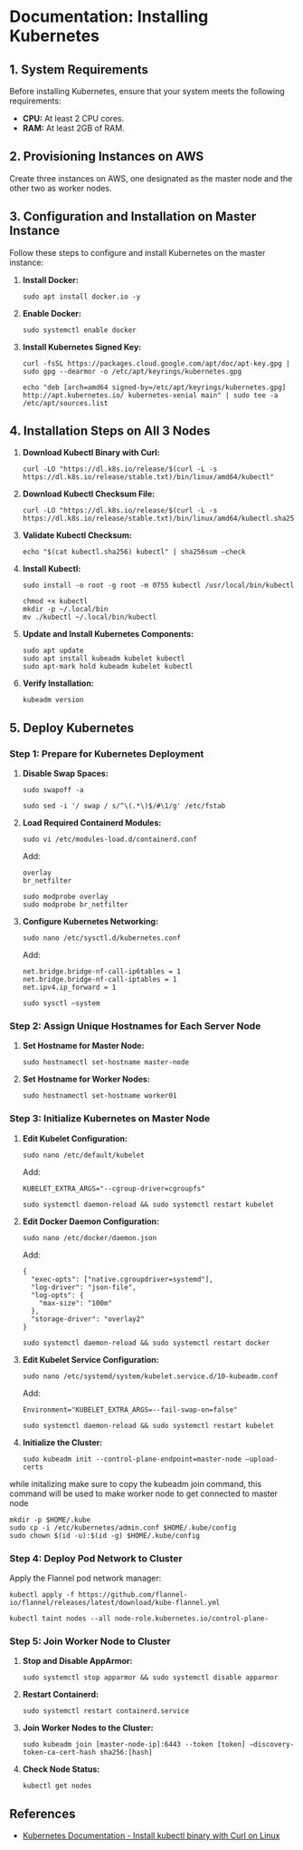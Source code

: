 # Documentation: Installing Kubernetes

## 1. System Requirements

Before installing Kubernetes, ensure that your system meets the following requirements:

- **CPU:** At least 2 CPU cores.
- **RAM:** At least 2GB of RAM.

## 2. Provisioning Instances on AWS

Create three instances on AWS, one designated as the master node and the other two as worker nodes.

## 3. Configuration and Installation on Master Instance

Follow these steps to configure and install Kubernetes on the master instance:

1. **Install Docker:**
   ```
   sudo apt install docker.io -y
   ```

2. **Enable Docker:**
   ```
   sudo systemctl enable docker
   ```

3. **Install Kubernetes Signed Key:**
   ```
   curl -fsSL https://packages.cloud.google.com/apt/doc/apt-key.gpg | sudo gpg --dearmor -o /etc/apt/keyrings/kubernetes.gpg
   ```
   ```
   echo "deb [arch=amd64 signed-by=/etc/apt/keyrings/kubernetes.gpg] http://apt.kubernetes.io/ kubernetes-xenial main" | sudo tee -a /etc/apt/sources.list
   ```

## 4. Installation Steps on All 3 Nodes

1. **Download Kubectl Binary with Curl:**
   ```
   curl -LO "https://dl.k8s.io/release/$(curl -L -s https://dl.k8s.io/release/stable.txt)/bin/linux/amd64/kubectl"
   ```

2. **Download Kubectl Checksum File:**
   ```
   curl -LO "https://dl.k8s.io/release/$(curl -L -s https://dl.k8s.io/release/stable.txt)/bin/linux/amd64/kubectl.sha256"
   ```

3. **Validate Kubectl Checksum:**
   ```
   echo "$(cat kubectl.sha256) kubectl" | sha256sum –check
   ```

4. **Install Kubectl:**
   ```
   sudo install -o root -g root -m 0755 kubectl /usr/local/bin/kubectl
   ```
   ```
   chmod +x kubectl
   mkdir -p ~/.local/bin
   mv ./kubectl ~/.local/bin/kubectl
   ```

5. **Update and Install Kubernetes Components:**
   ```
   sudo apt update
   sudo apt install kubeadm kubelet kubectl
   sudo apt-mark hold kubeadm kubelet kubectl
   ```

6. **Verify Installation:**
   ```
   kubeadm version
   ```

## 5. Deploy Kubernetes

### Step 1: Prepare for Kubernetes Deployment

1. **Disable Swap Spaces:**
   ```
   sudo swapoff -a
   ```
   ```
   sudo sed -i '/ swap / s/^\(.*\)$/#\1/g' /etc/fstab
   ```

2. **Load Required Containerd Modules:**
   ```
   sudo vi /etc/modules-load.d/containerd.conf
   ```
   Add:
   ```
   overlay
   br_netfilter
   ```
   ```
   sudo modprobe overlay
   sudo modprobe br_netfilter
   ```

3. **Configure Kubernetes Networking:**
   ```
   sudo nano /etc/sysctl.d/kubernetes.conf
   ```
   Add:
   ```
   net.bridge.bridge-nf-call-ip6tables = 1
   net.bridge.bridge-nf-call-iptables = 1
   net.ipv4.ip_forward = 1
   ```
   ```
   sudo sysctl –system
   ```

### Step 2: Assign Unique Hostnames for Each Server Node

1. **Set Hostname for Master Node:**
   ```
   sudo hostnamectl set-hostname master-node
   ```

2. **Set Hostname for Worker Nodes:**
   ```
   sudo hostnamectl set-hostname worker01
   ```

### Step 3: Initialize Kubernetes on Master Node

1. **Edit Kubelet Configuration:**
   ```
   sudo nano /etc/default/kubelet
   ```
   Add:
   ```
   KUBELET_EXTRA_ARGS="--cgroup-driver=cgroupfs"
   ```
   ```
   sudo systemctl daemon-reload && sudo systemctl restart kubelet
   ```

2. **Edit Docker Daemon Configuration:**
   ```
   sudo nano /etc/docker/daemon.json
   ```
   Add:
   ```
   {
     "exec-opts": ["native.cgroupdriver=systemd"],
     "log-driver": "json-file",
     "log-opts": {
       "max-size": "100m"
     },
     "storage-driver": "overlay2"
   }
   ```
   ```
   sudo systemctl daemon-reload && sudo systemctl restart docker
   ```

3. **Edit Kubelet Service Configuration:**
   ```
   sudo nano /etc/systemd/system/kubelet.service.d/10-kubeadm.conf
   ```
   Add:
   ```
   Environment="KUBELET_EXTRA_ARGS=--fail-swap-on=false"
   ```
   ```
   sudo systemctl daemon-reload && sudo systemctl restart kubelet
   ```

4. **Initialize the Cluster:**
   ```
   sudo kubeadm init --control-plane-endpoint=master-node –upload-certs
   ```
while initalizing make sure to copy the kubeadm join command, this command will be used to make worker node to get connected to master node
   ```
   mkdir -p $HOME/.kube
   sudo cp -i /etc/kubernetes/admin.conf $HOME/.kube/config
   sudo chown $(id -u):$(id -g) $HOME/.kube/config
   ```

### Step 4: Deploy Pod Network to Cluster

Apply the Flannel pod network manager:
   ```
   kubectl apply -f https://github.com/flannel-io/flannel/releases/latest/download/kube-flannel.yml
   ```
   ```
   kubectl taint nodes --all node-role.kubernetes.io/control-plane-
   ```

### Step 5: Join Worker Node to Cluster

1. **Stop and Disable AppArmor:**
   ```
   sudo systemctl stop apparmor && sudo systemctl disable apparmor
   ```

2. **Restart Containerd:**
   ```
   sudo systemctl restart containerd.service
   ```

3. **Join Worker Nodes to the Cluster:**
   ```
   sudo kubeadm join [master-node-ip]:6443 --token [token] –discovery-token-ca-cert-hash sha256:[hash]
   ```

4. **Check Node Status:**
   ```
   kubectl get nodes
   ```

## References
- [Kubernetes Documentation - Install kubectl binary with Curl on Linux](https://kubernetes.io/docs/tasks/tools/install-kubectl-linux/#install-kubectl-binary-with-curl-on-linux)
